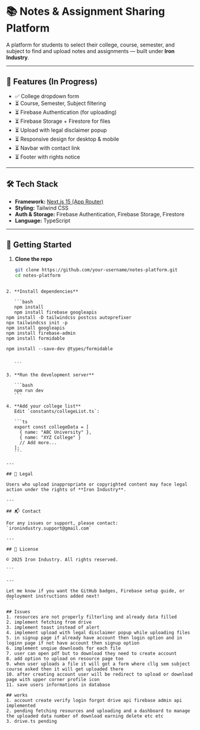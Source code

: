 # 📚 Notes & Assignment Sharing Platform

A platform for students to select their college, course, semester, and subject to find and upload notes and assignments — built under **Iron Industry**.

---

## 🧩 Features (In Progress)

- ✅ College dropdown form
- ⏳ Course, Semester, Subject filtering
- ⏳ Firebase Authentication (for uploading)
- ⏳ Firebase Storage + Firestore for files
- ⏳ Upload with legal disclaimer popup
- ⏳ Responsive design for desktop & mobile
- ⏳ Navbar with contact link
- ⏳ Footer with rights notice

---

## 🛠 Tech Stack

- **Framework:** [Next.js 15 (App Router)](https://nextjs.org/)
- **Styling:** Tailwind CSS
- **Auth & Storage:** Firebase Authentication, Firebase Storage, Firestore
- **Language:** TypeScript

---

## 🚀 Getting Started

1. **Clone the repo**
   ```bash
   git clone https://github.com/your-username/notes-platform.git
   cd notes-platform
````

2. **Install dependencies**

   ```bash
   npm install
   npm install firebase googleapis
npm install -D tailwindcss postcss autoprefixer
npx tailwindcss init -p
npm install googleapis
npm install firebase-admin
npm install formidable

npm install --save-dev @types/formidable


   ```

3. **Run the development server**

   ```bash
   npm run dev
   ```

4. **Add your college list**
   Edit `constants/collegeList.ts`:

   ```ts
   export const collegeData = [
     { name: "ABC University" },
     { name: "XYZ College" }
     // Add more...
   ];
   ```

---

## 📌 Legal

Users who upload inappropriate or copyrighted content may face legal action under the rights of **Iron Industry**.

---

## 📬 Contact

For any issues or support, please contact: `ironindustry.support@gmail.com`

---

## 🪪 License

© 2025 Iron Industry. All rights reserved.

```

---

Let me know if you want the GitHub badges, Firebase setup guide, or deployment instructions added next!
```

## Issues
1. resources are not properly filterling and already data filled
2. implement fetching from drive
3. implement toast instead of alert
4. implement upload with legal disclaimer popup while uploading files
5. in signup page if already have account then login option and in loginn page if not have account then signup option
6. implement unqiue downloads for each file
7. user can open pdf but to download they need to create account
8. add option to upload on resource page too
9. when user uploads a file it will got a form where cllg sem subject course asked then it will get uploaded there
10. after creating account user will be redirect to upload or download page with upper corner profile icon
11. save users informations in database

## works
1. account create verify login forgot drive api firebase admin api implemented
2. pending fetching resources and uploading and a dashboard to manage the uploaded data number of download earning delete etc etc
3. drive.ts pending